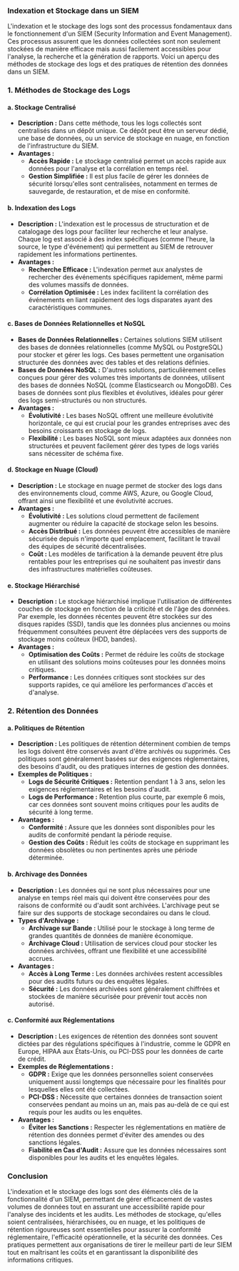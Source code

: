 ### **Indexation et Stockage dans un SIEM**

L'indexation et le stockage des logs sont des processus fondamentaux dans le fonctionnement d'un SIEM (Security Information and Event Management). Ces processus assurent que les données collectées sont non seulement stockées de manière efficace mais aussi facilement accessibles pour l'analyse, la recherche et la génération de rapports. Voici un aperçu des méthodes de stockage des logs et des pratiques de rétention des données dans un SIEM.

### **1. Méthodes de Stockage des Logs**

#### **a. Stockage Centralisé**
   - **Description :** Dans cette méthode, tous les logs collectés sont centralisés dans un dépôt unique. Ce dépôt peut être un serveur dédié, une base de données, ou un service de stockage en nuage, en fonction de l'infrastructure du SIEM.
   - **Avantages :**
     - **Accès Rapide :** Le stockage centralisé permet un accès rapide aux données pour l'analyse et la corrélation en temps réel.
     - **Gestion Simplifiée :** Il est plus facile de gérer les données de sécurité lorsqu'elles sont centralisées, notamment en termes de sauvegarde, de restauration, et de mise en conformité.

#### **b. Indexation des Logs**
   - **Description :** L'indexation est le processus de structuration et de catalogage des logs pour faciliter leur recherche et leur analyse. Chaque log est associé à des index spécifiques (comme l'heure, la source, le type d'événement) qui permettent au SIEM de retrouver rapidement les informations pertinentes.
   - **Avantages :**
     - **Recherche Efficace :** L'indexation permet aux analystes de rechercher des événements spécifiques rapidement, même parmi des volumes massifs de données.
     - **Corrélation Optimisée :** Les index facilitent la corrélation des événements en liant rapidement des logs disparates ayant des caractéristiques communes.

#### **c. Bases de Données Relationnelles et NoSQL**
   - **Bases de Données Relationnelles :** Certaines solutions SIEM utilisent des bases de données relationnelles (comme MySQL ou PostgreSQL) pour stocker et gérer les logs. Ces bases permettent une organisation structurée des données avec des tables et des relations définies.
   - **Bases de Données NoSQL :** D'autres solutions, particulièrement celles conçues pour gérer des volumes très importants de données, utilisent des bases de données NoSQL (comme Elasticsearch ou MongoDB). Ces bases de données sont plus flexibles et évolutives, idéales pour gérer des logs semi-structurés ou non structurés.
   - **Avantages :**
     - **Évolutivité :** Les bases NoSQL offrent une meilleure évolutivité horizontale, ce qui est crucial pour les grandes entreprises avec des besoins croissants en stockage de logs.
     - **Flexibilité :** Les bases NoSQL sont mieux adaptées aux données non structurées et peuvent facilement gérer des types de logs variés sans nécessiter de schéma fixe.

#### **d. Stockage en Nuage (Cloud)**
   - **Description :** Le stockage en nuage permet de stocker des logs dans des environnements cloud, comme AWS, Azure, ou Google Cloud, offrant ainsi une flexibilité et une évolutivité accrues.
   - **Avantages :**
     - **Évolutivité :** Les solutions cloud permettent de facilement augmenter ou réduire la capacité de stockage selon les besoins.
     - **Accès Distribué :** Les données peuvent être accessibles de manière sécurisée depuis n'importe quel emplacement, facilitant le travail des équipes de sécurité décentralisées.
     - **Coût :** Les modèles de tarification à la demande peuvent être plus rentables pour les entreprises qui ne souhaitent pas investir dans des infrastructures matérielles coûteuses.

#### **e. Stockage Hiérarchisé**
   - **Description :** Le stockage hiérarchisé implique l'utilisation de différentes couches de stockage en fonction de la criticité et de l'âge des données. Par exemple, les données récentes peuvent être stockées sur des disques rapides (SSD), tandis que les données plus anciennes ou moins fréquemment consultées peuvent être déplacées vers des supports de stockage moins coûteux (HDD, bandes).
   - **Avantages :**
     - **Optimisation des Coûts :** Permet de réduire les coûts de stockage en utilisant des solutions moins coûteuses pour les données moins critiques.
     - **Performance :** Les données critiques sont stockées sur des supports rapides, ce qui améliore les performances d'accès et d'analyse.

### **2. Rétention des Données**

#### **a. Politiques de Rétention**
   - **Description :** Les politiques de rétention déterminent combien de temps les logs doivent être conservés avant d'être archivés ou supprimés. Ces politiques sont généralement basées sur des exigences réglementaires, des besoins d'audit, ou des pratiques internes de gestion des données.
   - **Exemples de Politiques :**
     - **Logs de Sécurité Critiques :** Retention pendant 1 à 3 ans, selon les exigences réglementaires et les besoins d'audit.
     - **Logs de Performance :** Retention plus courte, par exemple 6 mois, car ces données sont souvent moins critiques pour les audits de sécurité à long terme.
   - **Avantages :**
     - **Conformité :** Assure que les données sont disponibles pour les audits de conformité pendant la période requise.
     - **Gestion des Coûts :** Réduit les coûts de stockage en supprimant les données obsolètes ou non pertinentes après une période déterminée.

#### **b. Archivage des Données**
   - **Description :** Les données qui ne sont plus nécessaires pour une analyse en temps réel mais qui doivent être conservées pour des raisons de conformité ou d'audit sont archivées. L'archivage peut se faire sur des supports de stockage secondaires ou dans le cloud.
   - **Types d'Archivage :**
     - **Archivage sur Bande :** Utilisé pour le stockage à long terme de grandes quantités de données de manière économique.
     - **Archivage Cloud :** Utilisation de services cloud pour stocker les données archivées, offrant une flexibilité et une accessibilité accrues.
   - **Avantages :**
     - **Accès à Long Terme :** Les données archivées restent accessibles pour des audits futurs ou des enquêtes légales.
     - **Sécurité :** Les données archivées sont généralement chiffrées et stockées de manière sécurisée pour prévenir tout accès non autorisé.

#### **c. Conformité aux Réglementations**
   - **Description :** Les exigences de rétention des données sont souvent dictées par des régulations spécifiques à l'industrie, comme le GDPR en Europe, HIPAA aux États-Unis, ou PCI-DSS pour les données de carte de crédit.
   - **Exemples de Réglementations :**
     - **GDPR :** Exige que les données personnelles soient conservées uniquement aussi longtemps que nécessaire pour les finalités pour lesquelles elles ont été collectées.
     - **PCI-DSS :** Nécessite que certaines données de transaction soient conservées pendant au moins un an, mais pas au-delà de ce qui est requis pour les audits ou les enquêtes.
   - **Avantages :**
     - **Éviter les Sanctions :** Respecter les réglementations en matière de rétention des données permet d'éviter des amendes ou des sanctions légales.
     - **Fiabilité en Cas d'Audit :** Assure que les données nécessaires sont disponibles pour les audits et les enquêtes légales.

### **Conclusion**

L'indexation et le stockage des logs sont des éléments clés de la fonctionnalité d'un SIEM, permettant de gérer efficacement de vastes volumes de données tout en assurant une accessibilité rapide pour l'analyse des incidents et les audits. Les méthodes de stockage, qu'elles soient centralisées, hiérarchisées, ou en nuage, et les politiques de rétention rigoureuses sont essentielles pour assurer la conformité réglementaire, l'efficacité opérationnelle, et la sécurité des données. Ces pratiques permettent aux organisations de tirer le meilleur parti de leur SIEM tout en maîtrisant les coûts et en garantissant la disponibilité des informations critiques.